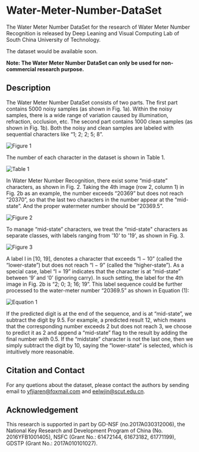 # Water-Meter-Number-DataSet

The Water Meter Number DataSet for the research of Water Meter Number Recognition is released by Deep Leaning and Visual Computing Lab of South China University of Technology.

The dataset would be available soon.

**Note: The Water Meter Number DataSet can only be used for non-commercial research purpose.**

## Description
The Water Meter Number DataSet consists of two parts. The first part contains 5000 noisy samples (as shown in Fig. 1a). Within the noisy samples, there is a wide range of variation caused by illumination, refraction, occlusion, etc. The second part contains 1000 clean samples (as shown in Fig. 1b). Both the noisy and clean samples are labeled with sequential characters like “1; 2; 2; 5; 8”.

![Figure 1](https://github.com/jiarenyf/Water-Meter-Number-DataSet/raw/master/imgs/fig1.png)

The number of each character in the dataset is shown in Table 1.

![Table 1](https://github.com/jiarenyf/Water-Meter-Number-DataSet/raw/master/imgs/table1.png)

In Water Meter Number Recognition, there exist some “mid-state” characters, as shown in Fig. 2. Taking the 4th image (row 2, column 1) in Fig. 2b as an example, the number exceeds “20369” but does not reach “20370”, so that the last two characters in the number appear at the “mid-state”. And the proper watermeter number should be “20369.5”.

![Figure 2](https://github.com/jiarenyf/Water-Meter-Number-DataSet/raw/master/imgs/fig2.png)

To manage “mid-state” characters, we treat the “mid-state" characters as separate classes, with labels ranging from '10' to '19', as shown in Fig. 3.

![Figure 3](https://github.com/jiarenyf/Water-Meter-Number-DataSet/raw/master/imgs/fig3.png)

A label l in [10, 19], denotes a character that exceeds “l − 10” (called the “lower-state”) but does not reach “l − 9” (called the “higher-state”). As a special case, label “l = 19” indicates that the character is at “mid-state” between ‘9’ and ‘0’ (ignoring carry). In such setting, the label for the 4th image in Fig. 2b is “2; 0; 3; 16; 19”. This label sequence could be further processed to the water-meter number “20369.5” as shown in Equation (1):

![Equation 1](https://github.com/jiarenyf/Water-Meter-Number-DataSet/raw/master/imgs/equation1.png)

If the predicted digit is at the end of the sequence, and is at “mid-state”, we subtract the digit by 9.5. For example, a predicted result 12, which means that the corresponding number exceeds 2 but does not reach 3, we choose to predict it as 2 and append a “mid-state” flag to the result by adding the final number with 0.5. If the “midstate” character is not the last one, then we simply subtract the digit by 10, saying the “lower-state” is selected, which is intuitively more reasonable.

## Citation and Contact
For any quetions about the dataset, please contact the authors by sending email to yfjiaren@foxmail.com and eelwjin@scut.edu.cn.

## Acknowledgement
This research is supported in part by GD-NSF (no.2017A030312006), the National Key Research and Development Program of China (No. 2016YFB1001405), NSFC (Grant No.: 61472144, 61673182, 61771199), GDSTP (Grant No.: 2017A010101027).

